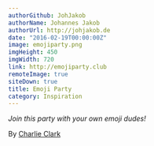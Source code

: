 ```yaml
---
authorGithub: JohJakob
authorName: Johannes Jakob
authorUrl: http://johjakob.de
date: "2016-02-19T00:00:00Z"
image: emojiparty.png
imgHeight: 450
imgWidth: 720
link: http://emojiparty.club
remoteImage: true
siteDown: true
title: Emoji Party
category: Inspiration
---
```


_Join this party with your own emoji dudes!_

By [Charlie Clark](http://charlieclarkdesign.com)
